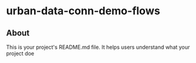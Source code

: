 urban-data-conn-demo-flows
==========================

## About

This is your project's README.md file. It helps users understand what your
project doe